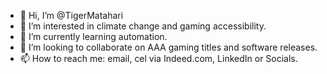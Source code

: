 - 👋 Hi, I’m @TigerMatahari
- 👀 I’m interested in climate change and gaming accessibility.
- 🌱 I’m currently learning automation.
- 💞️ I’m looking to collaborate on AAA gaming titles and software releases.
- 📫 How to reach me: email, cel via Indeed.com, LinkedIn or Socials.

<!---
TigerMatahari/TigerMatahari is a ✨ special ✨ repository because its `README.md` (this file) appears on your GitHub profile.
You can click the Preview link to take a look at your changes.
--->
